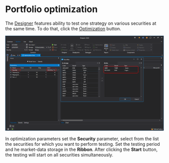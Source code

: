 # Portfolio optimization

The [Designer](../../designer.md) features ability to test one strategy on various securities at the same time. To do that, click the [Optimization](brute_force.md) button.

![Designer Portfolio testing](../../../images/designer_portfolio_testing.png)

In optimization parameters set the **Security** parameter, select from the list the securities for which you want to perform testing. Set the testing period and he market\-data storage in the **Ribbon**. After clicking the **Start** button, the testing will start on all securities simultaneously.
